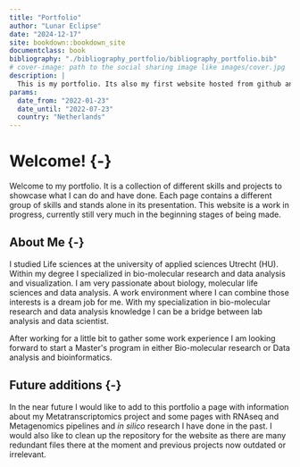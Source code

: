 ```yaml
--- 
title: "Portfolio"
author: "Lunar Eclipse"
date: "2024-12-17"
site: bookdown::bookdown_site
documentclass: book
bibliography: "./bibliography_portfolio/bibliography_portfolio.bib"
# cover-image: path to the social sharing image like images/cover.jpg
description: |
  This is my portfolio. Its also my first website hosted from github and netlify. I hope you enjoy!
params:
  date_from: "2022-01-23"
  date_until: "2022-07-23"
  country: "Netherlands"
---
```


# Welcome! {-}

Welcome to my portfolio. It is a collection of different skills and projects to showcase what I can do and have done. Each page contains a different group of skills and stands alone in its presentation. This website is a work in progress, currently still very much in the beginning stages of being made.

## About Me {-}

I studied Life sciences at the university of applied sciences Utrecht (HU). Within my degree I specialized in bio-molecular research and data analysis and visualization. I am very passionate about biology, molecular life sciences and data analysis. A work environment where I can combine those interests is a dream job for
me. With my specialization in bio-molecular research and data analysis knowledge I can be a bridge between lab analysis and data scientist. 

After working for a little bit to gather some work experience I am looking forward to start a Master's program in either Bio-molecular research or Data analysis and bioinformatics. 

## Future additions {-}

In the near future I would like to add to this portfolio a page with information about my Metatranscriptomics project and some pages with RNAseq and Metagenomics pipelines and *in silico* research I have done in the past. I would also like to clean up the repository for the website as there are many redundant files there at the moment and previous projects now outdated or irrelevant.
